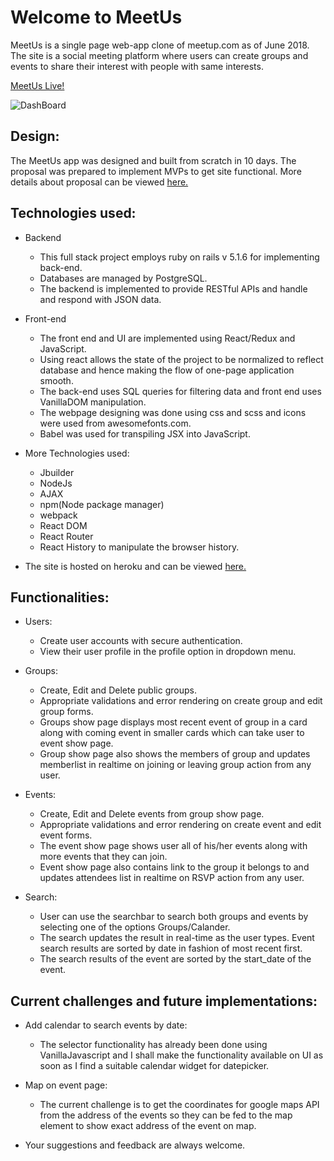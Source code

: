 # Welcome to MeetUs
MeetUs is a single page web-app clone of meetup.com as of June 2018. The site is a social meeting platform where users can create groups and
events to share their interest with people with same interests.

[MeetUs Live!](https://meetus-meetup.herokuapp.com/#/)

![DashBoard](https://res.cloudinary.com/df4s95pqa/image/upload/v1529011512/mainpage.png)

## Design:

The MeetUs app was designed and built from scratch in 10 days. The proposal was prepared to implement MVPs to get site functional. More details about proposal can be viewed [here.](https://github.com/SkyisAakash/MeetUs/wiki)

## Technologies used:

* Backend
  
   - This full stack project employs ruby on rails v 5.1.6 for implementing back-end. 
   - Databases are managed by PostgreSQL.
   - The backend is implemented to provide RESTful APIs and handle and respond with JSON data.

* Front-end

   - The front end and UI are implemented using React/Redux and JavaScript.
   - Using react allows the state of the project to be normalized to reflect database and hence making the flow of one-page application smooth.
   - The back-end uses SQL queries for filtering data and front end uses VanillaDOM manipulation.
   - The webpage designing was done using css and scss and icons were used from awesomefonts.com.
   - Babel was used for transpiling JSX into JavaScript.
  
* More Technologies used:
   - Jbuilder 
   - NodeJs 
   - AJAX
   - npm(Node package manager) 
   - webpack
   - React DOM
   - React Router
   - React History to manipulate the browser history.
  
* The site is hosted on heroku and can be viewed [here.](https://meetus-meetup.herokuapp.com/#/)

## Functionalities:

 * Users:

   - Create user accounts with secure authentication.
   - View their user profile in the profile option in dropdown menu.

 * Groups:
  
   - Create, Edit and Delete public groups.
   - Appropriate validations and error rendering on create group and edit group forms.
   - Groups show page displays most recent event of group in a card along with coming event in smaller cards which can take user to event show page.
   - Group show page also shows the members of group and updates memberlist in realtime on joining or leaving group action from any user.

 * Events:

   - Create, Edit and Delete events from group show page.
   - Appropriate validations and error rendering on create event and edit event forms.
   - The event show page shows user all of his/her events along with more events that they can join.
   - Event show page also contains link to the group it belongs to and updates attendees list in realtime on RSVP action from any user.

 * Search:

   - User can use the searchbar to search both groups and events by selecting one of the options Groups/Calander.
   - The search updates the result in real-time as the user types. Event search results are sorted by date in fashion of most recent first.
   - The search results of the event are sorted by the start_date of the event.

## Current challenges and future implementations:

 * Add calendar to search events by date:
    - The selector functionality has already been done using VanillaJavascript and I shall make the functionality available on UI as soon as
        I find a suitable calendar widget for datepicker.
 * Map on event page:
    - The current challenge is to get the coordinates for google maps API from the address of the events so they can be fed to the map element to show exact address
    of the event on map.

* Your suggestions and feedback are always welcome.
